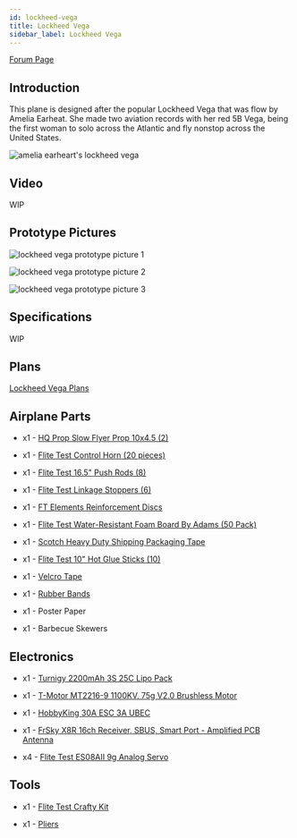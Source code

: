 ```yaml
---
id: lockheed-vega
title: Lockheed Vega
sidebar_label: Lockheed Vega
---
```


[Forum Page](https://forum.flitetest.com/index.php?threads/swappable-lockheed-vega-scratch-build.57538/#post-490118)

## Introduction

This plane is designed after the popular Lockheed Vega that was flow by Amelia Earheat. She made two aviation records with her red 5B Vega, being the first woman to solo across the Atlantic and fly nonstop across the United States.

![amelia earheart's lockheed vega](assets/in-progress/lockheed-vega/lockheed-vega-amelia-earhart.jpg)

## Video

WIP

## Prototype Pictures

![lockheed vega prototype picture 1](assets/in-progress/lockheed-vega/lockheed-vega-prototype-picture-1.jpg)

![lockheed vega prototype picture 2](assets/in-progress/lockheed-vega/lockheed-vega-prototype-picture-2.jpg)

![lockheed vega prototype picture 3](assets/in-progress/lockheed-vega/lockheed-vega-prototype-picture-3.jpg)

## Specifications

WIP

## Plans

[Lockheed Vega Plans](assets/in-progress/lockheed-vega/lockheed-vega-prototype-plans.pdf)

## Airplane Parts

* x1 - [HQ Prop Slow Flyer Prop 10x4.5 (2)](https://store.flitetest.com/hq-prop-slow-flyer-prop-10x4.5-2-hq-p010110450/p694739)

* x1 - [Flite Test Control Horn (20 pieces)](https://store.flitetest.com/flite-test-control-horn-20-pieces-flt-2005/p674276)

* x1 - [Flite Test 16.5" Push Rods (8)](https://store.flitetest.com/flite-test-16.5-push-rods-8-flt-2070/p791695)

* x1 - [Flite Test Linkage Stoppers (6)](https://store.flitetest.com/flite-test-linkage-stoppers-6-flt-2088/p846375)

* x1 - [FT Elements Reinforcement Discs](https://b2b.flitetest.com/ft-elements-reinforcement-discs/)

* x1 - [Flite Test Water-Resistant Foam Board By Adams (50 Pack)](https://store.flitetest.com/flite-test-waterresistant-foam-board-by-adams-50-pack-flt-2049/p674258)

* x1 - [Scotch Heavy Duty Shipping Packaging Tape](https://www.amazon.com/Scotch-Shipping-Packaging-Dispenser-142-6/dp/B000J07BRQ)

* x1 - [Flite Test 10" Hot Glue Sticks (10)](https://store.flitetest.com/flite-test-10-hot-glue-sticks-10-flt-2056/p675953)

* x1 - [Velcro Tape](https://www.amazon.com/VELCRO-Brand-Industrial-Strength-Superior/dp/B00114LOMM/ref=sr_1_1_sspa?keywords=velcro&qid=1563836688&s=gateway&sr=8-1-spons&th=1)

* x1 - [Rubber Bands](https://www.amazon.com/Alliance-26339-Advantage-Contains-Approx/dp/B008X09PGO/ref=sr_1_5?gclid=EAIaIQobChMIs5i279zt4wIVVRx9Ch1lagjREAAYAiAAEgKcK_D_BwE&hvadid=174255625898&hvdev=c&hvlocphy=9031971&hvnetw=g&hvpos=1t2&hvqmt=e&hvrand=9585746456564511481&hvtargid=kwd-90756301&hydadcr=24663_9649017&keywords=rubber+bands&qid=1565076670&s=gateway&sr=8-5)

* x1 -  Poster Paper

* x1 - Barbecue Skewers

## Electronics

* x1 - [Turnigy 2200mAh 3S 25C Lipo Pack](https://hobbyking.com/en_us/turnigy-2200mah-3s-25c-lipo-pack.html)

* x1 - [T-Motor MT2216-9 1100KV, 75g V2.0 Brushless Motor](https://www.gravesrc.com/t-motor-1100kv-v2-0-mt2216.html)

* x1 - [HobbyKing 30A ESC 3A UBEC](https://hobbyking.com/en_us/hobby-king-30a-esc-3a-ubec.html)

* x1 - [FrSky X8R 16ch Receiver, SBUS, Smart Port - Amplified PCB Antenna](https://www.getfpv.com/frsky-x8r-16ch-receiver-sbus-smart-port-amplified-pcb-antenna.html)

* x4 - [Flite Test ES08AII 9g Analog Servo](https://store.flitetest.com/flite-test-es08aii-9g-analog-servo-flt-3032/p785288)

## Tools

* x1 - [Flite Test Crafty Kit](https://store.flitetest.com/flite-test-crafty-kit-flt-5010/p791877)

* x1 - [Pliers](https://www.amazon.com/Tools-VISE-GRIP-Pliers-6-Inch-2078216/dp/B000A0OW2M?ref_=Oct_BSellerC_553314_1&pf_rd_p=192c0672-a4fc-5e22-b935-349dd71711e1&pf_rd_s=merchandised-search-6&pf_rd_t=101&pf_rd_i=553314&pf_rd_m=ATVPDKIKX0DER&pf_rd_r=2M4HQBG3AXGM6CT25QDS&pf_rd_r=2M4HQBG3AXGM6CT25QDS&pf_rd_p=192c0672-a4fc-5e22-b935-349dd71711e1)

